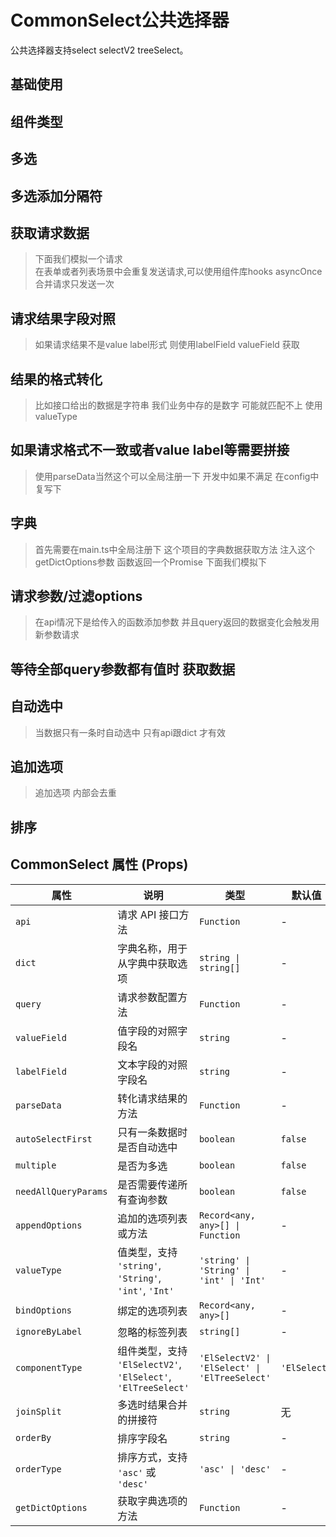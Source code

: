 # CommonSelect公共选择器

公共选择器支持select selectV2 treeSelect。

## 基础使用

<demo vue="ui/CommonSelect/basic.vue" />

## 组件类型

<demo vue="ui/CommonSelect/componentType.vue" />

## 多选

<demo vue="ui/CommonSelect/multiple.vue" />

## 多选添加分隔符

<demo vue="ui/CommonSelect/joinSplit.vue" />

## 获取请求数据

> 下面我们模拟一个请求  
> 在表单或者列表场景中会重复发送请求,可以使用组件库hooks asyncOnce 合并请求只发送一次

<demo vue="ui/CommonSelect/api.vue" />

## 请求结果字段对照

> 如果请求结果不是value label形式 则使用labelField valueField 获取

<demo vue="ui/CommonSelect/apiResultKey.vue" />

## 结果的格式转化

> 比如接口给出的数据是字符串 我们业务中存的是数字 可能就匹配不上 使用valueType

<demo vue="ui/CommonSelect/valueType.vue" />

## 如果请求格式不一致或者value label等需要拼接

> 使用parseData当然这个可以全局注册一下 开发中如果不满足 在config中复写下

<demo vue="ui/CommonSelect/parseData.vue" />

## 字典

> 首先需要在main.ts中全局注册下 这个项目的字典数据获取方法 注入这个getDictOptions参数 函数返回一个Promise 下面我们模拟下

<demo vue="ui/CommonSelect/dict.vue" />

## 请求参数/过滤options

> 在api情况下是给传入的函数添加参数 并且query返回的数据变化会触发用新参数请求

<demo vue="ui/CommonSelect/apiQuery.vue" />

<demo vue="ui/CommonSelect/optionsQuery.vue" />

<demo vue="ui/CommonSelect/dictQuery.vue" />

## 等待全部query参数都有值时 获取数据

<demo vue="ui/CommonSelect/needAllQueryParams.vue" />

## 自动选中

> 当数据只有一条时自动选中 只有api跟dict 才有效

<demo vue="ui/CommonSelect/autoSelectFirst.vue" />

## 追加选项

> 追加选项 内部会去重

<demo vue="ui/CommonSelect/appendOptions.vue" />

## 排序

<demo vue="ui/CommonSelect/sort.vue" />

## CommonSelect 属性 (Props)

| 属性                 | 说明                                                          | 类型                                           | 默认值       |
| -------------------- | ------------------------------------------------------------- | ---------------------------------------------- | ------------ |
| `api`                | 请求 API 接口方法                                             | `Function`                                     | -            |
| `dict`               | 字典名称，用于从字典中获取选项                                | `string \| string[]`                           | -            |
| `query`              | 请求参数配置方法                                              | `Function`                                     | -            |
| `valueField`         | 值字段的对照字段名                                            | `string`                                       | -            |
| `labelField`         | 文本字段的对照字段名                                          | `string`                                       | -            |
| `parseData`          | 转化请求结果的方法                                            | `Function`                                     | -            |
| `autoSelectFirst`    | 只有一条数据时是否自动选中                                    | `boolean`                                      | `false`      |
| `multiple`           | 是否为多选                                                    | `boolean`                                      | `false`      |
| `needAllQueryParams` | 是否需要传递所有查询参数                                      | `boolean`                                      | `false`      |
| `appendOptions`      | 追加的选项列表或方法                                          | `Record<any, any>[] \| Function`               | -            |
| `valueType`          | 值类型，支持 `'string'`, `'String'`, `'int'`, `'Int'`         | `'string' \| 'String' \| 'int' \| 'Int'`       | -            |
| `bindOptions`        | 绑定的选项列表                                                | `Record<any, any>[]`                           | -            |
| `ignoreByLabel`      | 忽略的标签列表                                                | `string[]`                                     | -            |
| `componentType`      | 组件类型，支持 `'ElSelectV2'`, `'ElSelect'`, `'ElTreeSelect'` | `'ElSelectV2' \| 'ElSelect' \| 'ElTreeSelect'` | `'ElSelect'` |
| `joinSplit`          | 多选时结果合并的拼接符                                        | `string`                                       | 无           |
| `orderBy`            | 排序字段名                                                    | `string`                                       | -            |
| `orderType`          | 排序方式，支持 `'asc'` 或 `'desc'`                            | `'asc' \| 'desc'`                              | -            |
| `getDictOptions`     | 获取字典选项的方法                                            | `Function`                                     | -            |
